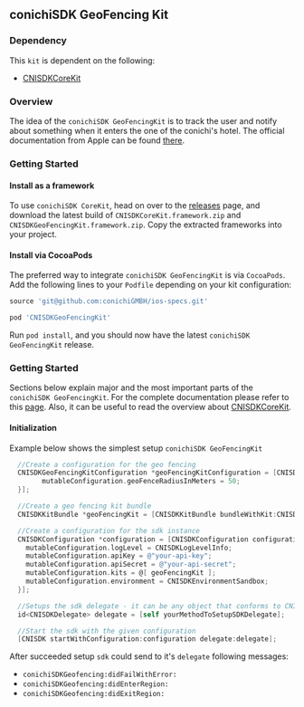 ## conichiSDK GeoFencing Kit

### Dependency

This `kit` is dependent on the following:
* [CNISDKCoreKit](https://github.com/conichiGMBH/conichi-ios-sdk/blob/master/Docs/CNISDKCoreKit.md)

### Overview

The idea of the `conichiSDK GeoFencingKit` is to track the user and notify about something when it enters the one of the conichi's hotel. The official documentation from Apple can be found [there](https://developer.apple.com/library/ios/documentation/UserExperience/Conceptual/LocationAwarenessPG/RegionMonitoring/RegionMonitoring.html#//apple_ref/doc/uid/TP40009497-CH9-SW1).

### Getting Started

#### Install as a framework

To use `conichiSDK CoreKit`, head on over to the [releases](https://github.com/conichiGMBH/conichi-ios-sdk/releases) page, and download the latest build of `CNISDKCoreKit.framework.zip` and `CNISDKGeoFencingKit.framework.zip`. Copy the extracted frameworks into your project.

#### Install via CocoaPods

The preferred way to integrate `conichiSDK GeoFencingKit` is via `CocoaPods`. Add the following lines to your `Podfile` depending on your kit configuration:
```ruby
source 'git@github.com:conichiGMBH/ios-specs.git'

pod 'CNISDKGeoFencingKit'
```
Run `pod install`, and you should now have the latest `conichiSDK GeoFencingKit` release.

### Getting Started

Sections below explain major and the most important parts of the `conichiSDK GeoFencingKit`. For the complete documentation please refer to this [page](https://conichigmbh.github.io/ios/docs/CNISDKGeoFencingKit/apple_doc/index.html). Also, it can be useful to read the overview about [CNISDKCoreKit](https://github.com/conichiGMBH/conichi-ios-sdk/blob/master/Docs/CNISDKCoreKit.md).

#### Initialization

Example below shows the simplest setup `conichiSDK GeoFencingKit`

```objective-c
  //Create a configuration for the geo fencing
  CNISDKGeoFencingKitConfiguration *geoFencingKitConfiguration = [CNISDKGeoFencingKitConfiguration configurationWithBlock:^(id<CNISDKMutableGeoFencingKitConfiguration> \_Nonnull mutableConfiguration) {
        mutableConfiguration.geoFenceRadiusInMeters = 50;
  }];

  //Create a geo fencing kit bundle
  CNISDKKitBundle *geoFencingKit = [CNISDKKitBundle bundleWithKit:CNISDKGeoFencingKit configuration:geoFencingKitConfiguration]

  //Create a configuration for the sdk instance
  CNISDKConfiguration *configuration = [CNISDKConfiguration configurationWithBlock:^(id<CNISDKMutableConfiguration> \_Nonnull mutableConfiguration) {
    mutableConfiguration.logLevel = CNISDKLogLevelInfo;
    mutableConfiguration.apiKey = @"your-api-key";
    mutableConfiguration.apiSecret = @"your-api-secret";
    mutableConfiguration.kits = @[ geoFencingKit ];
    mutableConfiguration.environment = CNISDKEnvironmentSandbox;
  }];

  //Setups the sdk delegate - it can be any object that conforms to CNISDKDelegate protocol
  id<CNISDKDelegate> delegate = [self yourMethodToSetupSDKDelegate];

  //Start the sdk with the given configuration
  [CNISDK startWithConfiguration:configuration delegate:delegate];
```

After succeeded setup `sdk` could send to it's `delegate` following messages:
* `conichiSDKGeofencing:didFailWithError:`
* `conichiSDKGeofencing:didEnterRegion:`
* `conichiSDKGeofencing:didExitRegion:`
